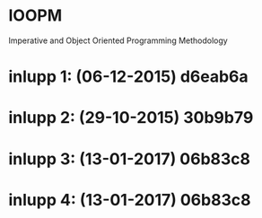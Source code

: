 # IOOPM
Imperative and Object Oriented Programming Methodology

# inlupp 1: (06-12-2015) d6eab6a
# inlupp 2: (29-10-2015) 30b9b79
# inlupp 3: (13-01-2017) 06b83c8
# inlupp 4: (13-01-2017) 06b83c8
